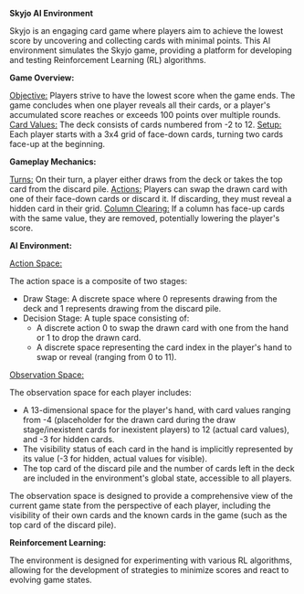 **Skyjo AI Environment**

Skyjo is an engaging card game where players aim to achieve the lowest score by uncovering and collecting cards with minimal points. This AI environment simulates the Skyjo game, providing a platform for developing and testing Reinforcement Learning (RL) algorithms.

**Game Overview:**

<ins>Objective:</ins> Players strive to have the lowest score when the game ends. The game concludes when one player reveals all their cards, or a player's accumulated score reaches or exceeds 100 points over multiple rounds.
<ins>Card Values:</ins> The deck consists of cards numbered from -2 to 12.
<ins>Setup:</ins> Each player starts with a 3x4 grid of face-down cards, turning two cards face-up at the beginning.

**Gameplay Mechanics:**

<ins>Turns:</ins> On their turn, a player either draws from the deck or takes the top card from the discard pile.
<ins>Actions:</ins> Players can swap the drawn card with one of their face-down cards or discard it. If discarding, they must reveal a hidden card in their grid.
<ins>Column Clearing:</ins> If a column has face-up cards with the same value, they are removed, potentially lowering the player's score.

**AI Environment:**

<ins>Action Space:</ins>

The action space is a composite of two stages:
* Draw Stage: A discrete space where 0 represents drawing from the deck and 1 represents drawing from the discard pile.
* Decision Stage: A tuple space consisting of:
  * A discrete action 0 to swap the drawn card with one from the hand or 1 to drop the drawn card.
  * A discrete space representing the card index in the player's hand to swap or reveal (ranging from 0 to 11).

<ins>Observation Space:</ins> 

The observation space for each player includes:
* A 13-dimensional space for the player's hand, with card values ranging from -4 (placeholder for the drawn card during the draw stage/inexistent cards for inexistent players) to 12 (actual card values), and -3 for hidden cards.
* The visibility status of each card in the hand is implicitly represented by its value (-3 for hidden, actual values for visible).
* The top card of the discard pile and the number of cards left in the deck are included in the environment's global state, accessible to all players.

The observation space is designed to provide a comprehensive view of the current game state from the perspective of each player, including the visibility of their own cards and the known cards in the game (such as the top card of the discard pile).

**Reinforcement Learning:**

The environment is designed for experimenting with various RL algorithms, allowing for the development of strategies to minimize scores and react to evolving game states.
